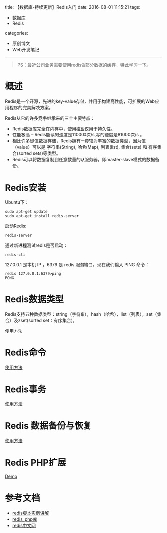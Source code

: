 title: 【数据库-持续更新】Redis入门
date: 2016-08-01 11:15:21
tags:

 - 数据库
 - Redis

 
categories:

 - 原创博文
 - Web开发笔记
 
---


>PS：最近公司业务需要使用redis做部分数据的缓存，特此学习一下。

<!--more-->


# 概述

Redis是一个开源，先进的key-value存储，并用于构建高性能，可扩展的Web应用程序的完美解决方案。

Redis从它的许多竞争继承来的三个主要特点：

- Redis数据库完全在内存中，使用磁盘仅用于持久性。
- 性能极高 – Redis能读的速度是110000次/s,写的速度是81000次/s 。
- 相比许多键值数据存储，Redis拥有一套较为丰富的数据类型，因为值（value）可以是 字符串(String), 哈希(Map), 列表(list), 集合(sets) 和 有序集合(sorted sets)等类型。
- Redis可以将数据复制到任意数量的从服务器，即master-slave模式的数据备份。


# Redis安装


Ubuntu下：

```shell
sudo apt-get update
sudo apt-get install redis-server
```

启动Redis:

```shell
redis-server
```

通过新进程测试redis是否启动：

```shell
redis-cli
```

127.0.0.1 是本机 IP ，6379 是 redis 服务端口。现在我们输入 PING 命令：

```shell
redis 127.0.0.1:6379>ping
PONG
```

# Redis数据类型

Redis支持五种数据类型：string（字符串），hash（哈希），list（列表），set（集合）及zset(sorted set：有序集合)。

[使用方法](http://www.redis.net.cn/tutorial/3505.html)

# Redis命令

[使用方法](http://www.redis.net.cn/tutorial/3506.html)

# Redis事务
[使用方法](http://www.redis.net.cn/tutorial/3515.html)

# Redis 数据备份与恢复

[使用方法](http://www.redis.net.cn/tutorial/3519.html)

# Redis PHP扩展
[Demo](http://www.redis.net.cn/tutorial/3526.html)








# 参考文档

- [redis脚本实例讲解](http://www.cnblogs.com/w58480513/p/4226176.html?utm_source=tuicool&utm_medium=referral)
- [redis_php库](https://github.com/ukko/phpredis-phpdoc)
- [redis中文网](http://www.redis.net.cn/tutorial/3501.html)